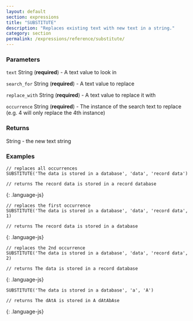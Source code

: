 ```yaml
---
layout: default
section: expressions
title: "SUBSTITUTE"
description: "Replaces existing text with new text in a string."
category: section
permalink: /expressions/reference/substitute/
---
```


### Parameters

`text` String (__required__) - A text value to look in

`search_for` String (__required__) - A text value to replace

`replace_with` String (__required__) - A text value to replace it with

`occurrence` String (__required__) - The instance of the search text to replace (e.g. 4 will only replace the 4th instance)

### Returns

String - the new text string

### Examples

~~~
// replaces all occurrences
SUBSTITUTE('The data is stored in a database', 'data', 'record data')

// returns The record data is stored in a record database
~~~
{: .language-js}


~~~
// replaces the first occurrence
SUBSTITUTE('The data is stored in a database', 'data', 'record data', 1)

// returns The record data is stored in a database
~~~
{: .language-js}


~~~
// replaces the 2nd occurrence
SUBSTITUTE('The data is stored in a database', 'data', 'record data', 2)

// returns The data is stored in a record database
~~~
{: .language-js}


~~~
SUBSTITUTE('The data is stored in a database', 'a', 'A')

// returns The dAtA is stored in A dAtAbAse
~~~
{: .language-js}